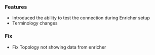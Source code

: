### Features
- Introduced the ability to test the connection during Enricher setup
- Terminology changes

### Fix
- Fix Topology not showing data from enricher